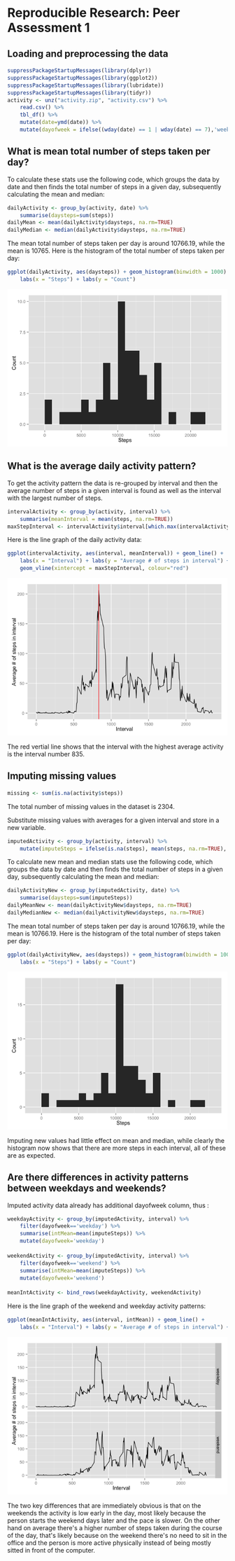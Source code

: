 # Reproducible Research: Peer Assessment 1



## Loading and preprocessing the data

```r
suppressPackageStartupMessages(library(dplyr))
suppressPackageStartupMessages(library(ggplot2))
suppressPackageStartupMessages(library(lubridate))
suppressPackageStartupMessages(library(tidyr))
activity <- unz("activity.zip", "activity.csv") %>%
    read.csv() %>%
    tbl_df() %>%
    mutate(date=ymd(date)) %>%
    mutate(dayofweek = ifelse((wday(date) == 1 | wday(date) == 7),'weekend','weekday'))
```

## What is mean total number of steps taken per day?
To calculate these stats use the following code, which groups the data by date and then finds the total number of steps in a given day, subsequently calculating the mean and median:

```r
dailyActivity <- group_by(activity, date) %>%
    summarise(daysteps=sum(steps))
dailyMean <- mean(dailyActivity$daysteps, na.rm=TRUE)
dailyMedian <- median(dailyActivity$daysteps, na.rm=TRUE)
```
The mean total number of steps taken per day is around 10766.19, while the mean is 10765. Here is the histogram of the total number of steps taken per day:


```r
ggplot(dailyActivity, aes(daysteps)) + geom_histogram(binwidth = 1000) + 
    labs(x = "Steps") + labs(y = "Count")
```

![](PA1_template_files/figure-html/unnamed-chunk-3-1.png) 

## What is the average daily activity pattern?
To get the activity pattern the data is re-grouped by interval and then the average number of steps in a given interval is found as well as the interval with the largest number of steps.  

```r
intervalActivity <- group_by(activity, interval) %>%
    summarise(meanInterval = mean(steps, na.rm=TRUE))
maxStepInterval <- intervalActivity$interval[which.max(intervalActivity$meanInterval)]
```
  
  
Here is the line graph of the daily activity data:

```r
ggplot(intervalActivity, aes(interval, meanInterval)) + geom_line() + 
    labs(x = "Interval") + labs(y = "Average # of steps in interval") +
    geom_vline(xintercept = maxStepInterval, colour="red")
```

![](PA1_template_files/figure-html/unnamed-chunk-5-1.png) 

The red vertial line shows that the interval with the highest average activity is the interval number 835.  

## Imputing missing values

```r
missing <- sum(is.na(activity$steps))
```
The total number of missing values in the dataset is 2304.

Substitute missing values with averages for a given interval and store in a new variable.

```r
imputedActivity <- group_by(activity, interval) %>%
    mutate(imputeSteps = ifelse(is.na(steps), mean(steps, na.rm=TRUE), steps))
```

To calculate new mean and median stats use the following code, which groups the data by date and then finds the total number of steps in a given day, subsequently calculating the mean and median:

```r
dailyActivityNew <- group_by(imputedActivity, date) %>%
    summarise(daysteps=sum(imputeSteps))
dailyMeanNew <- mean(dailyActivityNew$daysteps, na.rm=TRUE)
dailyMedianNew <- median(dailyActivityNew$daysteps, na.rm=TRUE)
```
The mean total number of steps taken per day is around 10766.19, while the mean is 10766.19. Here is the histogram of the total number of steps taken per day:


```r
ggplot(dailyActivityNew, aes(daysteps)) + geom_histogram(binwidth = 1000) + 
    labs(x = "Steps") + labs(y = "Count")
```

![](PA1_template_files/figure-html/unnamed-chunk-9-1.png) 

Imputing new values had little effect on mean and median, while clearly the histogram now shows that there are more steps in each interval, all of these are as expected.

## Are there differences in activity patterns between weekdays and weekends?
Imputed activity data already has additional dayofweek column, thus :

```r
weekdayActivity <- group_by(imputedActivity, interval) %>%
    filter(dayofweek=='weekday') %>%
    summarise(intMean=mean(imputeSteps)) %>%
    mutate(dayofweek='weekday')

weekendActivity <- group_by(imputedActivity, interval) %>%
    filter(dayofweek=='weekend') %>%
    summarise(intMean=mean(imputeSteps)) %>%
    mutate(dayofweek='weekend')

meanIntActivity <- bind_rows(weekdayActivity, weekendActivity)
```

Here is the line graph of the weekend and weekday activity patterns:

```r
ggplot(meanIntActivity, aes(interval, intMean)) + geom_line() + 
    labs(x = "Interval") + labs(y = "Average # of steps in interval") + facet_grid(dayofweek ~ .)
```

![](PA1_template_files/figure-html/unnamed-chunk-11-1.png) 
  
The two key differences that are immediately obvious is that on the weekends the activity is low early in the day, most likely because the person starts the weekend days later and the pace is slower. On the other hand on average there's a higher number of steps taken during the course of the day, that's likely because on the weekend there's no need to sit in the office and the person is more active physically instead of being mostly sitted in front of the computer.

